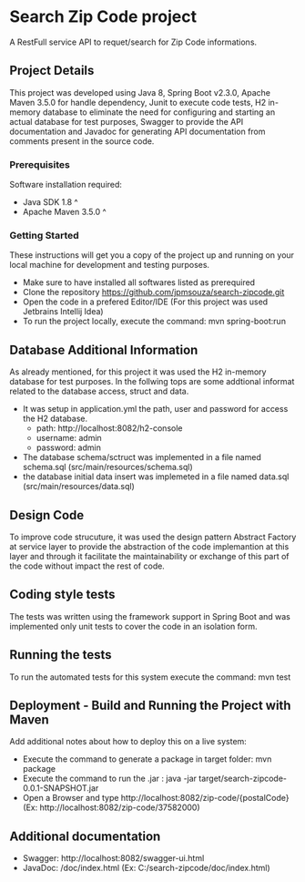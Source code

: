 # Search Zip Code project
A RestFull service API to requet/search for Zip Code informations.

## Project Details
This project was developed using Java 8, Spring Boot v2.3.0, Apache Maven 3.5.0 for handle dependency, Junit to execute code tests, H2 in-memory database to eliminate the need for configuring and starting an actual database for test purposes, Swagger to provide the API documentation and Javadoc for generating API documentation from comments present in the source code.

### Prerequisites

Software installation required:
- Java SDK 1.8 ^
- Apache Maven 3.5.0 ^

### Getting Started

These instructions will get you a copy of the project up and running on your local machine for development and testing purposes. 

* Make sure to have installed all softwares listed as prerequired
* Clone the repository https://github.com/jpmsouza/search-zipcode.git
* Open the code in a prefered Editor/IDE (For this project was used Jetbrains Intellij Idea)
* To run the project locally, execute the command: mvn spring-boot:run

## Database Additional Information

As already mentioned, for this project it was used the H2 in-memory database for test purposes. In the follwing tops are some addtional informat related to the  database access, struct and data.
* It was setup in application.yml the path, user and password for access the H2 database.
  - path: http://localhost:8082/h2-console
  - username: admin
  - password: admin
* The database schema/sctruct was implemented in a file named schema.sql (src/main/resources/schema.sql)
* the database initial data insert was implemeted in a file named data.sql (src/main/resources/data.sql)

## Design Code

To improve code strucuture, it was used the design pattern Abstract Factory at service layer to provide the abstraction of the code implemantion at this layer and through it facilitate the maintainability or exchange of this part of the code without impact the rest of code.

## Coding style tests

The tests was written using the framework support in Spring Boot and was implemented only unit tests to cover the code in an isolation form.

## Running the tests

To run the automated tests for this system execute the command: mvn test

## Deployment - Build and Running the Project with Maven

Add additional notes about how to deploy this on a live system:

* Execute the command to generate a package in target folder: mvn package
* Execute the command to run the .jar : java -jar target/search-zipcode-0.0.1-SNAPSHOT.jar
* Open a Browser and type http://localhost:8082/zip-code/{postalCode} (Ex: http://localhost:8082/zip-code/37582000)

## Additional documentation
* Swagger: http://localhost:8082/swagger-ui.html
* JavaDoc: /doc/index.html (Ex: C:/search-zipcode/doc/index.html)
